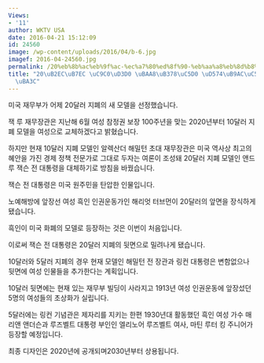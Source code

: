 ```yaml
---
Views:
- '11'
author: WKTV USA
date: 2016-04-21 15:12:09
id: 24560
image: /wp-content/uploads/2016/04/b-6.jpg
imagef: 2016-04-24560.jpg
permalink: /20%eb%8b%ac%eb%9f%ac-%ec%a7%80%ed%8f%90-%eb%aa%a8%eb%8d%b8%ec%97%90-%ed%95%b4%eb%a6%ac%ec%97%87-%ed%84%b0%eb%b8%8c%eb%a8%bc/
title: "20\uB2EC\uB7EC \uC9C0\uD3D0 \uBAA8\uB378\uC5D0 \uD574\uB9AC\uC5C7 \uD130\uBE0C\
  \uBA3C"
---
```


미국 재무부가 어제 20달러 지폐의 새 모델을 선정했습니다.

잭 루 재무장관은 지난해 6월 여성 참정권 보장 100주년을 맞는 2020년부터 10달러 지폐 모델을 여성으로 교체하겠다고 밝혔습니다.

하지만 현재 10달러 지폐 모델인 알렉산더 해밀턴 초대 재무장관은 미국 역사상 최고의 혜안을 가진 경제 정책 전문가로 그대로 두자는 여론이 조성돼 20달러 지폐 모델인 앤드루 잭슨 전 대통령을 대체하기로 방침을 바꿨습니다.

잭슨 전 대통령은 미국 원주민을 탄압한 인물입니다.

노예해방에 앞장선 여성 흑인 인권운동가인 해리엇 터브먼이 20달러의 앞면을 장식하게 됐습니다.

흑인이 미국 화폐의 모델로 등장하는 것은 이번이 처음입니다.

이로써 잭슨 전 대통령은 20달러 지폐의 뒷면으로 밀려나게 됐습니다.

10달러와 5달러 지폐의 경우 현재 모델인 해밀턴 전 장관과 링컨 대통령은 변함없으나 뒷면에 여성 인물들을 추가한다는 계획입니다.

10달러 뒷면에는 현재 있는 재무부 빌딩이 사라지고 1913년 여성 인권운동에 앞장섰던 5명의 여성들의 초상화가 실립니다.

5달러에는 링컨 기념관은 제자리를 지키는 한편 1930년대 활동했던 흑인 여성 가수 매리앤 앤더슨과 루즈벨트 대통령 부인인 엘리노어 루즈벨트 여사, 마틴 루터 킹 주니어가 등장할 예정입니다.

최종 디자인은 2020년에 공개되며2030년부터 상용됩니다.

&nbsp;